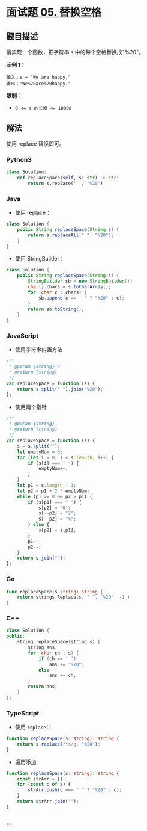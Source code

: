 # [面试题 05. 替换空格](https://leetcode-cn.com/problems/ti-huan-kong-ge-lcof/)

## 题目描述

请实现一个函数，把字符串 `s` 中的每个空格替换成"%20"。

**示例 1：**

```
输入：s = "We are happy."
输出："We%20are%20happy."
```

**限制：**

- `0 <= s 的长度 <= 10000`

## 解法

使用 replace 替换即可。

<!-- tabs:start -->

### **Python3**

```python
class Solution:
    def replaceSpace(self, s: str) -> str:
        return s.replace(' ', '%20')
```

### **Java**

- 使用 replace：

```java
class Solution {
    public String replaceSpace(String s) {
        return s.replaceAll(" ", "%20");
    }
}
```

- 使用 StringBuilder：

```java
class Solution {
    public String replaceSpace(String s) {
        StringBuilder sb = new StringBuilder();
        char[] chars = s.toCharArray();
        for (char c : chars) {
            sb.append(c == ' ' ? "%20" : c);
        }
        return sb.toString();
    }
}
```

### **JavaScript**

- 使用字符串内置方法

```js
/**
 * @param {string} s
 * @return {string}
 */
var replaceSpace = function (s) {
    return s.split(" ").join("%20");
};
```

- 使用两个指针

```js
/**
 * @param {string}
 * @return {string}
 */
var replaceSpace = function (s) {
    s = s.split("");
    let emptyNum = 0;
    for (let i = 0; i < s.length; i++) {
        if (s[i] === " ") {
            emptyNum++;
        }
    }
    let p1 = s.length - 1;
    let p2 = p1 + 2 * emptyNum;
    while (p1 >= 0 && p2 > p1) {
        if (s[p1] === " ") {
            s[p2] = "0";
            s[--p2] = "2";
            s[--p2] = "%";
        } else {
            s[p2] = s[p1];
        }
        p1--;
        p2--;
    }
    return s.join("");
};
```

### **Go**

```go
func replaceSpace(s string) string {
    return strings.Replace(s, " ", "%20", -1 )
}
```

### **C++**

```cpp
class Solution {
public:
    string replaceSpace(string s) {
        string ans;
        for (char ch : s) {
            if (ch == ' ')
                ans += "%20";
            else
                ans += ch;
        }
        return ans;
    }
};
```

### **TypeScript**

- 使用 `replace()`

```ts
function replaceSpace(s: string): string {
    return s.replace(/\s/g, "%20");
}
```

- 遍历添加

```ts
function replaceSpace(s: string): string {
    const strArr = [];
    for (const c of s) {
        strArr.push(c === " " ? "%20" : c);
    }
    return strArr.join("");
}
```

### **...**

```

```

<!-- tabs:end -->
